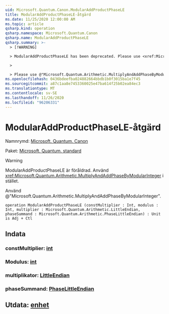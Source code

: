 ```yaml
---
uid: Microsoft.Quantum.Canon.ModularAddProductPhaseLE
title: ModularAddProductPhaseLE-åtgärd
ms.date: 11/25/2020 12:00:00 AM
ms.topic: article
qsharp.kind: operation
qsharp.namespace: Microsoft.Quantum.Canon
qsharp.name: ModularAddProductPhaseLE
qsharp.summary: >-
  > [!WARNING]

  > ModularAddProductPhaseLE has been deprecated. Please use <xref:Microsoft.Quantum.Arithmetic.MultiplyAndAddPhaseByModularInteger> instead.

  >

  > Please use @"Microsoft.Quantum.Arithmetic.MultiplyAndAddPhaseByModularInteger".
ms.openlocfilehash: 0436bdeefba024882664bbdb1b0f3015ba1e7f45
ms.sourcegitcommit: a87c1aa8e7453360025e47ba614f25b02ea84ec3
ms.translationtype: MT
ms.contentlocale: sv-SE
ms.lasthandoff: 11/26/2020
ms.locfileid: "96206331"
---
```

# <a name="modularaddproductphasele-operation"></a>ModularAddProductPhaseLE-åtgärd

Namnrymd: [Microsoft. Quantum. Canon](xref:Microsoft.Quantum.Canon)

Paket: [Microsoft. Quantum. standard](https://nuget.org/packages/Microsoft.Quantum.Standard)


> [!WARNING]
> ModularAddProductPhaseLE är föråldrad. Använd <xref:Microsoft.Quantum.Arithmetic.MultiplyAndAddPhaseByModularInteger> i stället.
>
> Använd @"Microsoft.Quantum.Arithmetic.MultiplyAndAddPhaseByModularInteger".



```qsharp
operation ModularAddProductPhaseLE (constMultiplier : Int, modulus : Int, multiplier : Microsoft.Quantum.Arithmetic.LittleEndian, phaseSummand : Microsoft.Quantum.Arithmetic.PhaseLittleEndian) : Unit is Adj + Ctl
```


## <a name="input"></a>Indata

### <a name="constmultiplier--int"></a>constMultiplier: [int](xref:microsoft.quantum.lang-ref.int)




### <a name="modulus--int"></a>Modulus: [int](xref:microsoft.quantum.lang-ref.int)




### <a name="multiplier--littleendian"></a>multiplikator: [LittleEndian](xref:Microsoft.Quantum.Arithmetic.LittleEndian)




### <a name="phasesummand--phaselittleendian"></a>phaseSummand: [PhaseLittleEndian](xref:Microsoft.Quantum.Arithmetic.PhaseLittleEndian)





## <a name="output--unit"></a>Utdata: [enhet](xref:microsoft.quantum.lang-ref.unit)

